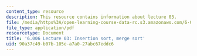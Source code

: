 ```yaml
---
content_type: resource
description: This resource contains information about lecture 03.
file: /media/https%3A/open-learning-course-data-rc.s3.amazonaws.com/6-006-introduction-to-algorithms-fall-2011/90a37c49b07b105ea7a027abc67eddc6_MIT6_006F11_lec03.pdf
file_type: application/pdf
resourcetype: Document
title: '6.006 Lecture 03: Insertion sort, merge sort'
uid: 90a37c49-b07b-105e-a7a0-27abc67eddc6
---
```

